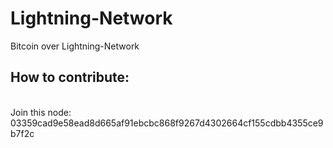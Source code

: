 # Lightning-Network
Bitcoin over Lightning-Network


<h2>How to contribute:</h2>

<br>
Join this node:<br>
03359cad9e58ead8d665af91ebcbc868f9267d4302664cf155cdbb4355ce9b7f2c
